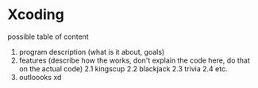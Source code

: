 # Xcoding

possible table of content
1. program description (what is it about, goals)
2. features (describe how the works, don't explain the code here, do that on the actual code)
   2.1 kingscup
   2.2 blackjack
   2.3 trivia
   2.4 etc.
3. outloooks 
xd
